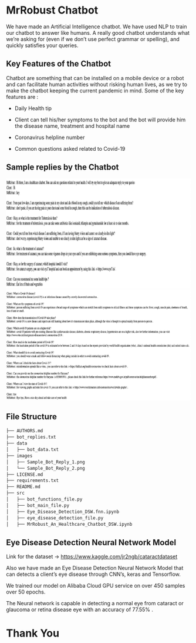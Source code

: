 # MrRobust Chatbot

We have made an Artificial Intelligence chatbot. We have used NLP to train our chatbot to answer like humans. A really good chatbot understands what we’re asking for (even if we don’t use perfect grammar or spelling), and quickly satisfies your queries. 

## Key Features of the Chatbot

Chatbot are something that can be installed on a mobile device or a robot and can facilitate human activities without risking human lives, as we try to make the chatbot keeping the current pandemic in mind. Some of the key features are :

* Daily Health tip

* Client can tell his/her symptoms to the bot and the bot will provide him the disease name, treatment and hospital name

* Coronavirus helpline number

* Common questions asked related to Covid-19

## Sample replies by the Chatbot

<img src="images/Sample_Bot_Reply_1.png" style="width:650px;height:300px;">

<img src="images/Sample_Bot_Reply_2.png" style="width:650px;height:300px;">

## File Structure

```bash
├── AUTHORS.md
├── bot_replies.txt
├── data
│   ├── bot_data.txt
├── images
│   ├── Sample_Bot_Reply_1.png
│   └── Sample_Bot_Reply_2.png
├── LICENSE.md
├── requirements.txt
├── README.md
├── src
│   ├── bot_functions_file.py
│   ├── bot_main_file.py
│   ├── Eye_Disease_Detection_DSW.fnn.ipynb
│   ├── eye_disease_detection_file.py
│   ├── MrRobust_An_Healthcare_Chatbot_DSW.ipynb
```
## Eye Disease Detection Neural Network Model

Link for the dataset -> https://www.kaggle.com/jr2ngb/cataractdataset

Also we have made an Eye Disease Detection Neural Network Model that can detects a client’s eye disease through CNN’s, keras and Tensorflow.

We trained our model on Alibaba Cloud GPU service on over 450 samples over 50 epochs.

The Neural network is capable in detecting a normal eye from cataract or glaucoma or retina disease eye with an accuracy of 77.55% .

# Thank You
